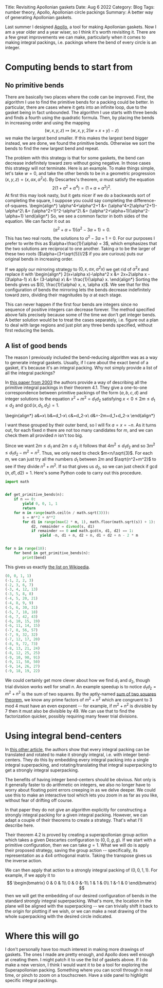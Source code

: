 Title: Revisiting Apollonian gaskets
Date: Aug 6 2022
Category: Blog
Tags: number theory, Apollo, Apollonian circle packings 
Summary: A better way of generating Apollonian gaskets.

Last summer I designed [Apollo](/Apollo), a tool for making Apollonian gaskets. Now I am a year older and a year wiser, so I think it's worth revisiting it. There are a few great improvements we can make, particularly when it comes to making integral packings, i.e. packings where the bend of every circle is an integer.


# Computing bends to start from

## No primitive bends

There are basically two places where the code can be improved. First, the algorithm I use to find the primitive bends for a packing could be better. In particular, there are cases where it gets into an infinite loop, due to the gasket being in fact unbounded. The algorithm I use starts with three bends and finds a fourth using the quadratic formula. Then, by placing the bends in increasing order and using the mapping
$$
(w, x, y, z) \mapsto (w, x, y, 2(w+x+y)-z)
$$
we make the largest bend smaller. If this makes the largest bend bigger instead, we are done, we found the primitive bends. Otherwise we sort the bends to find the new largest bend and repeat.

The problem with this strategy is that for some gaskets, the bend can decrease indefinitely toward zero without going negative. In those cases this strategy will not terminate. Here is an example. To make things simple, let's take $w=0$, and take the other bends to be in a geometric progression $(x, y, z) = (x, \alpha x, \alpha^2 x)$. By Descartes's theorem, $\alpha$ must satisfy the equation 
$$
2(1+\alpha^2+\alpha^4) = (1+\alpha+\alpha^2)^2.
$$
At first this may look nasty, but it gets nicer if we do a backwards sort of completing the square, I suppose you could say completing the difference-of-squares.
\begin{align*}
\alpha^4+\alpha^2+1
&= (\alpha^4+2\alpha^2+1)-\alpha^2\\
&= (\alpha^2+1)^2-\alpha^2\\
&= (\alpha^2+\alpha+1)(\alpha^2-\alpha+1)
\end{align*}
So, we see a common factor in both sides of the equation. We can factor it out as 
$$
(\alpha^2+\alpha+1)(\alpha^2-3\alpha+1)=0.
$$
This has two real roots, the solutions to $\alpha^2-3\alpha+1=0$. For our purposes I prefer to write this as $\alpha+\frac{1}{\alpha} = 3$, which emphasizes that the two solutions are reciprocal to one another. Taking $\alpha$ to be the larger of these two roots ($\alpha=(3+\sqrt{5})/2$ if you are curious) puts our original bends in increasing order.

If we apply our mirroring strategy to $(0, x, \alpha x, \alpha^2 x)$ we get rid of $\alpha^2 x$ and replace it with 
\begin{align*}
2(x+\alpha x)-\alpha^2 x 
&= 2x+2\alpha x -(3\alpha-1) x\\
&= (3-\alpha) x\\
&= \frac{1}{\alpha} x.
\end{align*}
Sorting the bends gives us $(0, \frac{1}{\alpha} x, x, \alpha x)$. We see that for this configuration of bends the mirroring lets the bends decrease indefinitely toward zero, dividing their magnitudes by $\alpha$ at each stage.

This can never happen if the first four bends are integers since no sequence of positive integers can decrease forever. The method specified above fails precisely because some of the time we don't get integer bends. A better solution would be to treat the cases separately, i.e. figure out a plan to deal with large regions and just plot any three bends specified, without first reducing the bends.

## A list of good bends

The reason I previously included the bend-reducing algorithm was as a way to generate integral gaskets. Usually, if I care about the exact bend of a gasket, it's because it's an integral packing. Why not simply provide a list of all the integral packings?

In [this paper from 2003](https://arxiv.org/abs/math/0009113) the authors provide a way of describing all the primitive integral packings in their theorem 4.1. They give a one-to-one correspondence between primitive packings of the form $(a, b, c, d)$ and integer solutions to the equation $x^2+m^2=d_1d_2$ satisfying $x<0\leq 2m\leq d_1 \leq d_2$ and $\gcd(x, d_1, d_2)=1$.

\begin{align*}
a&=x\\
b&=d_1-x\\
c&=d_2-x\\
d&=-2m+d_1+d_2-x
\end{align*}

 I want these grouped by their outer bend, so I will fix $a=x=-n$. As it turns out, for each fixed $n$ there are not too many candidates for $m$, and we can check them all provided $n$ isn't too big.

Since we want $2m\leq d_1$ and $2m\leq d_2$ it follows that $4m^2\leq d_1d_2$ and so $3m^2\leq d_1d_2-m^2=n^2$. Thus, we only need to check $m<n/\sqrt{3}$. For each $m$, we can just try all the numbers $d_1$ between $2m$ and $\sqrt{n^2+m^2}$ to see if they divide $n^2+m^2$. If so that gives us $d_2$, so we can just check if $\gcd(n, d1, d2)=1$. Here's some Python code to carry out this procedure.


```python
import math


def get_primitive_bends(n):
    if n == 0:
        yield 0, 0, 1, 1
        return
    for m in range(math.ceil(n / math.sqrt(3))):
        s = m**2 + n**2
        for d1 in range(max(2 * m, 1), math.floor(math.sqrt(s)) + 1):
            d2, remainder = divmod(s, d1)
            if remainder == 0 and math.gcd(n, d1, d2) == 1:
                yield -n, d1 + n, d2 + n, d1 + d2 + n - 2 * m


for n in range(10):
    for bend in get_primitive_bends(n):
        print(bend)
```

This gives us exactly [the list on Wikipedia](https://en.wikipedia.org/wiki/Apollonian_gasket#Integral_Apollonian_circle_packings).

```python
(0, 0, 1, 1)
(-1, 2, 2, 3)
(-2, 3, 6, 7)
(-3, 4, 12, 13)
(-3, 5, 8, 8)
(-4, 5, 20, 21)
(-4, 8, 9, 9)
(-5, 6, 30, 31)
(-5, 7, 18, 18)
(-6, 7, 42, 43)
(-6, 10, 15, 19)
(-6, 11, 14, 15)
(-7, 8, 56, 57)
(-7, 9, 32, 32)
(-7, 12, 17, 20)
(-8, 9, 72, 73)
(-8, 13, 21, 24)
(-8, 12, 25, 25)
(-9, 10, 90, 91)
(-9, 11, 50, 50)
(-9, 14, 26, 27)
(-9, 18, 19, 22)
```

We could certainly get more clever about how we find $d_1$ and $d_2$, though trial division works well for small $n$. An example speedup is to notice $d_1d_2=m^2+n^2$ is the sum of two squares. By the aptly-named [sum of two squares theorem](https://en.wikipedia.org/wiki/Sum_of_two_squares_theorem), we know any prime factors of $m^2+n^2$ which are congruent to $3$ mod $4$ must have an even exponent -- for example, if $m^2+n^2$ is divisible by $7$ then it must also be divisible by $49$. We can use that to find the factorization quicker, possibly requiring many fewer trial divisions.

# Using integral bend-centers

In [this other article](https://arxiv.org/abs/math/0010302v5), the authors show that every integral packing can be translated and rotated to make it strongly integral, i.e. with integer bend-centers. They do this by embedding every integral packing into a single integral superpacking, and rotating/translating that integral superpacking to get a strongly integral superpacking.

The benefits of having integer bend-centers should be obvious. Not only is it generally faster to do arithmetic on integers, we also no longer have to worry about floating point errors creeping in as we delve deeper. We could use this to make an interactive tool which lets you zoom in as far as you like, without fear of drifting off course.

In that paper they do not give an algorithm explicitly for constructing a strongly integral packing for a given integral packing. However, we can adapt a couple of their theorems to create a strategy. That's what I'll describe here.

Their theorem 4.2 is proved by creating a superapollonian group action which takes a given Descartes configuration to $(0, 0, g, g)$. If we start with a primitive configuration, then we can take $g=1$. What we will do is apply their proposed strategy, saving the group action -- specifically, its representation as a 4x4 orthogonal matrix. Taking the transpose gives us the inverse action.

We can then apply that action to a strongly integral packing of $(0, 0, 1, 1)$. For example, if we apply it to 
$$
\begin{bmatrix}
0 & 0 & 1\\
0 & 0 &-1\\
1 & 1 & 0\\
1 &-1 & 0
\end{bmatrix}
$$
then we will get the embedding of our desired configuration of bends in the standard strongly integral superpacking. What's more, the location in the plane will be aligned with the superpacking -- we can trivially shift it back to the origin for plotting if we wish, or we can make a neat drawing of the whole superpacking with the desired circle indicated.

# Where this will go

I don't personally have too much interest in making more drawings of gaskets. The ones I made are pretty enough, and Apollo does well enough at creating them. I might patch it to use the list of gaskets above. If I do make a new version, I think I would want it to be a tool for exploring the Superapollonian packing. Something where you can scroll through in real time, or pinch to zoom on a touchscreen. Have a side panel to highlight specific integral packings.